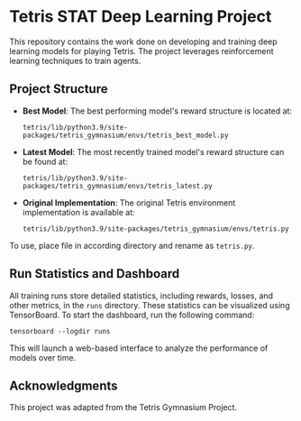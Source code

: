 # Tetris STAT Deep Learning Project

This repository contains the work done on developing and training deep learning models for playing Tetris. The project leverages reinforcement learning techniques to train agents.

## Project Structure

- **Best Model**: The best performing model's reward structure is located at:
    ```
    tetris/lib/python3.9/site-packages/tetris_gymnasium/envs/tetris_best_model.py
    ```

- **Latest Model**: The most recently trained model's reward structure can be found at:
    ```
    tetris/lib/python3.9/site-packages/tetris_gymnasium/envs/tetris_latest.py
    ```

- **Original Implementation**: The original Tetris environment implementation is available at:
    ```
    tetris/lib/python3.9/site-packages/tetris_gymnasium/envs/tetris.py
    ```

To use, place file in according directory and rename as `tetris.py`.

## Run Statistics and Dashboard

All training runs store detailed statistics, including rewards, losses, and other metrics, in the `runs` directory. These statistics can be visualized using TensorBoard. To start the dashboard, run the following command:

```
tensorboard --logdir runs
```

This will launch a web-based interface to analyze the performance of models over time.

## Acknowledgments

This project was adapted from the Tetris Gymnasium Project.